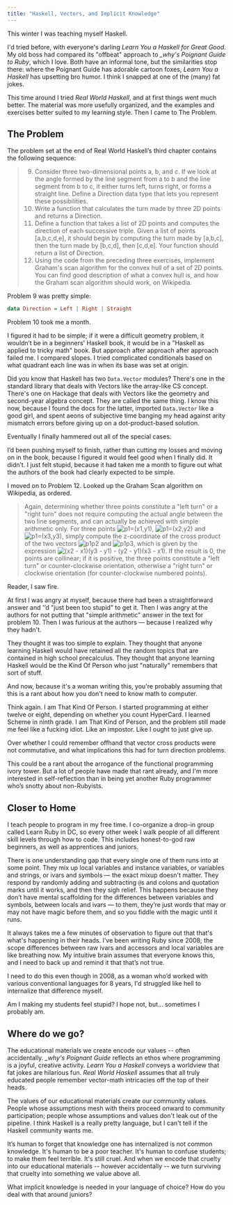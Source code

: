 ```yaml
---
title: "Haskell, Vectors, and Implicit Knowledge"
---
```


This winter I was teaching myself Haskell.

I'd tried before, with everyone's darling *Learn You a Haskell for Great Good*. My old boss had compared its "offbeat" approach to *_why's Poignant Guide to Ruby*, which I love. Both have an informal tone, but the similarities stop there: where the Poignant Guide has adorable cartoon foxes, *Learn You a Haskell* has upsetting bro humor. I think I snapped at one of the (many) fat jokes.

This time around I tried *Real World Haskell*, and at first things went much better. The material was more usefully organized, and the examples and exercises better suited to my learning style.
Then I came to The Problem.

## The Problem

The problem set at the end of Real World Haskell’s third chapter contains the following sequence:

> 9. Consider three two-dimensional points a, b, and c. If we look at the angle formed by the line segment from a to b and the line segment from b to c, it either turns left, turns right, or forms a straight line. Define a Direction data type that lets you represent these possibilities.
> 10. Write a function that calculates the turn made by three 2D points and returns a Direction.
> 11. Define a function that takes a list of 2D points and computes the direction of each successive triple. Given a list of points [a,b,c,d,e], it should begin by computing the turn made by [a,b,c], then the turn made by [b,c,d], then [c,d,e]. Your function should return a list of Direction.
> 12. Using the code from the preceding three exercises, implement Graham's scan algorithm for the convex hull of a set of 2D points. You can find good description of what a convex hull is, and how the Graham scan algorithm should work, on Wikipedia.

Problem 9 was pretty simple:

``` haskell
data Direction = Left | Right | Straight
```

Problem 10 took me a month.

I figured it had to be simple; if it were a difficult geometry problem, it wouldn’t be in a beginners' Haskell book, it would be in a "Haskell as applied to tricky math" book. But approach after approach after approach failed me. I compared slopes. I tried complicated conditionals based on what quadrant each line was in when its base was set at origin.

Did you know that Haskell has two `Data.Vector` modules? There's one in the standard library that deals with Vectors like the array-like CS concept. There's one on Hackage that deals with Vectors like the geometry and second-year algebra concept. They are called the same thing. I know this now, because I found the docs for the latter, imported `Data.Vector` like a good girl, and spent aeons of subjective time banging my head against arity mismatch errors before giving up on a dot-product-based solution.

Eventually I finally hammered out all of the special cases.

I’d been pushing myself to finish, rather than cutting my losses and moving on in the book, because I figured it would feel good when I finally did. It didn’t. I just felt stupid, because it had taken me a month to figure out what the authors of the book had clearly expected to be simple.

I moved on to Problem 12. Looked up the Graham Scan algorithm on Wikipedia, as ordered. 

> Again, determining whether three points constitute a "left turn" or a "right turn" does not require computing the actual angle between the two line segments, and can actually be achieved with simple arithmetic only. For three points ![p1=(x1,y1)](https://upload.wikimedia.org/math/e/3/8/e38e464b2ad39be72af38cacc8fc17de.png), ![p1=(x2,y2)](https://upload.wikimedia.org/math/a/4/5/a45267c35535663e45d3a0bcc4db16e6.png) and ![p1=(x3,y3)](https://upload.wikimedia.org/math/b/d/b/bdb6d1f831105c159498d203a95c41fb.png), simply compute the z-coordinate of the cross product of the two vectors ![p1p2](https://upload.wikimedia.org/math/a/c/7/ac7a0fe21575792e379eb1caa37d5224.png) and ![p1p3](https://upload.wikimedia.org/math/2/b/5/2b5ba9e273a2f3c0de10b0a07125bd86.png), which is given by the expression ![(x2 - x1)(y3 - y1) - (y2 - y1)(x3 - x1)](https://upload.wikimedia.org/math/4/4/d/44dac4ebbcdd18ed0593418004b5e4c8.png). If the result is 0, the points are collinear; if it is positive, the three points constitute a "left turn" or counter-clockwise orientation, otherwise a "right turn" or clockwise orientation (for counter-clockwise numbered points).

Reader, I saw fire.

At first I was angry at myself, because there had been a straightforward answer and '’d "just been too stupid" to get it. Then I was angry at the authors for not putting that "simple arithmetic" answer in the text for problem 10. Then I was furious at the authors — because I realized why they hadn't.

They thought it was too simple to explain. They thought that anyone learning Haskell would have retained all the random topics that are contained in high school precalculus. They thought that anyone learning Haskell would be the Kind Of Person who just "naturally" remembers that sort of stuff.

And now, because it's a woman writing this, you're probably assuming that this is a rant about how you don't need to know math to computer.

Think again. I am That Kind Of Person. I started programming at either twelve or eight, depending on whether you count HyperCard. I learned Scheme in ninth grade. I am That Kind of Person, and the problem still made me feel like a fucking idiot. Like an impostor. Like I ought to just give up.

Over whether I could remember offhand that vector cross products were not commutative, and what implications this had for turn direction problems.

This could be a rant about the arrogance of the functional programming ivory tower. But a lot of people have made that rant already, and I'm more interested in self-reflection than in being yet another Ruby programmer who’s snotty about non-Rubyists.

## Closer to Home

I teach people to program in my free time. I co-organize a drop-in group called Learn Ruby in DC, so every other week I walk people of all different skill levels through how to code. This includes honest-to-god raw beginners, as well as apprentices and juniors.

There is one understanding gap that every single one of them runs into at some point. They mix up local variables and instance variables, or variables and strings, or ivars and symbols — the exact mixup doesn't matter. They respond by randomly adding and subtracting `@`s and colons and quotation marks until it works, and then they sigh relief. This happens because they don’t have mental scaffolding for the differences between variables and symbols, between locals and ivars — to them, they’re just words that may or may not have magic before them, and so you fiddle with the magic until it runs.

It always takes me a few minutes of observation to figure out that that's what's happening in their heads. I’ve been writing Ruby since 2008; the scope differences between raw ivars and accessors and local variables are like breathing now. My intuitive brain assumes that everyone knows this, and I need to back up and remind it that that’s not true.

I need to do this even though in 2008, as a woman who’d worked with various conventional languages for 8 years, I'd struggled like hell to internalize that difference myself.

Am I making my students feel stupid? I hope not, but… sometimes I probably am.

## Where do we go?

The educational materials we create encode our values -- often accidentally. *_why's Poignant Guide* reflects an ethos where programming is a joyful, creative activity. *Learn You a Haskell* conveys a worldview that fat jokes are hilarious fun. *Real World Haskell* assumes that all truly educated people remember vector-math intricacies off the top of their heads.

The values of our educational materials create our community values. People whose assumptions mesh with theirs proceed onward to community participation; people whose assumptions and values don't leak out of the pipeline. I think Haskell is a really pretty language, but I can't tell if the Haskell community wants me.

It’s human to forget that knowledge one has internalized is not common knowledge. It's human to be a poor teacher. It's human to confuse students; to make them feel terrible. It's still cruel. And when we encode that cruelty into our educational materials -- however accidentally -- we turn surviving that cruelty into something we value above all.

What implicit knowledge is needed in your language of choice? How do you deal with that around juniors?
